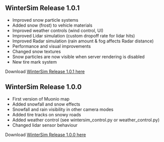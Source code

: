 ## WinterSim Release 1.0.1

 * Improved snow particle systems 
 * Added snow (frost) to vehicle materials 
 * Improved weather controls (wind control, UI) 
 * Improved Lidar simulation (custom dropoff rate for lidar hits) 
 * Improved Radar simulation (rain amount & fog affects Radar distance) 
 * Performance and visual improvements 
 * Changed snow textures 
 * Snow particles are now visible when server rendering is disabled 
 * New tire mark system

Download [WinterSim Release 1.0.1 here](https://a3s.fi/swift/v1/AUTH_8811c563a60e4395828a2393f44e064b/Builds/wintersim_1.01.zip)

## WinterSim Release 1.0.0

 * First version of Muonio map
 * Added snowfall and snow effects
 * Snowfall and rain visibility in other camera modes
 * Added tire tracks on snowy roads
 * Added weather control (see wintersim_control.py or weather_control.py)
 * Changed lidar sensor behaviour

Download [WinterSim Release 1.0.0 here](https://a3s.fi/swift/v1/AUTH_8811c563a60e4395828a2393f44e064b/Builds/wintersim_1.00.zip)